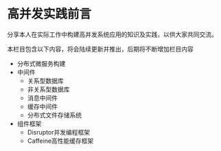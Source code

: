 # 高并发实践前言
分享本人在实际工作中构建高并发系统应用的知识及实践，以供大家共同交流。

本栏目包含以下内容，将会陆续更新并推出，后期将不断增加栏目内容
- 分布式微服务构建
- 中间件
  - 关系型数据库
  - 非关系型数据库
  - 消息中间件
  - 缓存中间件
  - 分布式文件存储系统
- 组件框架
  - Disruptor并发编程框架
  - Caffeine高性能缓存框架
